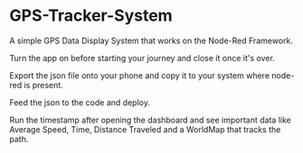 # GPS-Tracker-System
A simple GPS Data Display System that works on the Node-Red Framework. 

Turn the app on before starting your journey and close it once it's over.

Export the json file onto your phone and copy it to your system where node-red is present.

Feed the json to the code and deploy.

Run the timestamp after opening the dashboard and see important data like Average Speed, Time, Distance Traveled and a WorldMap that tracks the path.
